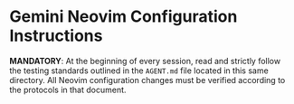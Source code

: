 # Gemini Neovim Configuration Instructions

**MANDATORY**: At the beginning of every session, read and strictly follow the testing standards outlined in the `AGENT.md` file located in this same directory. All Neovim configuration changes must be verified according to the protocols in that document.

